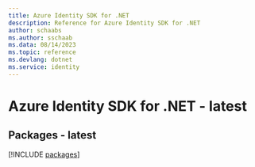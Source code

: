 ```yaml
---
title: Azure Identity SDK for .NET
description: Reference for Azure Identity SDK for .NET
author: schaabs
ms.author: sschaab
ms.data: 08/14/2023
ms.topic: reference
ms.devlang: dotnet
ms.service: identity
---
```

# Azure Identity SDK for .NET - latest
## Packages - latest
[!INCLUDE [packages](identity-index.md)]